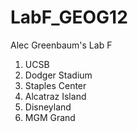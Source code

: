 # LabF_GEOG12
Alec Greenbaum's Lab F
1) UCSB
2) Dodger Stadium
3) Staples Center
4) Alcatraz Island
5) Disneyland
6) MGM Grand
